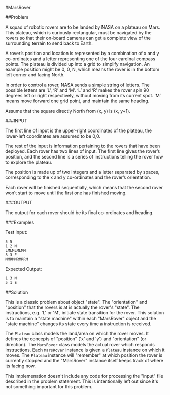 #MarsRover

##Problem

A squad of robotic rovers are to be landed by NASA on a plateau on Mars. This plateau, which is curiously rectangular, must be navigated by the rovers so that their on-board cameras can get a complete view of the surrounding terrain to send back to Earth.

A rover’s position and location is represented by a combination of x and y co-ordinates and a letter representing one of the four cardinal compass points. The plateau is divided up into a grid to simplify navigation. An example position might be 0, 0, N, which means the rover is in the bottom left corner and facing North.

In order to control a rover, NASA sends a simple string of letters. The possible letters are ‘L’, ‘R’ and ‘M’. ‘L’ and ‘R’ makes the rover spin 90 degrees left or right respectively, without moving from its current spot. ‘M’ means move forward one grid point, and maintain the same heading.

Assume that the square directly North from (x, y) is (x, y+1).

###INPUT

The first line of input is the upper-right coordinates of the plateau, the lower-left coordinates are assumed to be 0,0.

The rest of the input is information pertaining to the rovers that have been deployed. Each rover has two lines of input. The first line gives the rover’s position, and the second line is a series of instructions telling the rover how to explore the plateau.

The position is made up of two integers and a letter separated by spaces, corresponding to the x and y co-ordinates and the rover’s orientation.

Each rover will be finished sequentially, which means that the second rover won’t start to move until the first one has finished moving.

###OUTPUT

The output for each rover should be its final co-ordinates and heading.

###Examples

Test Input:
```
5 5
1 2 N
LMLMLMLMM
3 3 E
MMRMMRMRRM
```

Expected Output:
```
1 3 N
5 1 E
```

##Solution

This is a classic problem about object "state". The "orientation" and "position" that the rovers is at is actually the rover's "state". The instructions, e.g. 'L' or 'M', initiate state transition for the rover. This solution is to maintain a "state machine" within each "MarsRover" object and the "state machine" changes its state every time a instruction is received. 

The `Plateau` class models the land/area on which the rover moves. It defines the concepts of "position" ('x' and 'y') and "orientation" (or direction). The `MarsRover` class models the actual rover which responds instructions. Each `MarsRover` instance is given a `Plateau` instance on which it moves. The `Plateau` instance will "remember" at which position the rover is currently stopped and the "MarsRover" instance itself keeps track of where its facing now.

This implemenation doesn't include any code for processing the "input" file described in the problem statement. This is intentionally left out since it's not something important for this problem.
